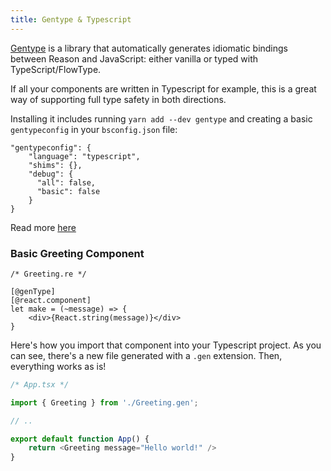 ```yaml
---
title: Gentype & Typescript
---
```


[Gentype](https://github.com/cristianoc/genType) is a library that automatically generates idiomatic bindings between Reason and JavaScript: either vanilla or typed with TypeScript/FlowType.

If all your components are written in Typescript for example, this is a great way of supporting full type safety in both directions.

Installing it includes running `yarn add --dev gentype` and creating a basic `gentypeconfig` in your `bsconfig.json` file:

```
"gentypeconfig": {
    "language": "typescript",
    "shims": {},
    "debug": {
      "all": false,
      "basic": false
    }
}
```

Read more [here](https://github.com/cristianoc/genType#installation)

### Basic Greeting Component

```reason
/* Greeting.re */

[@genType]
[@react.component]
let make = (~message) => {
    <div>{React.string(message)}</div>
}
```

Here's how you import that component into your Typescript project. As you can see, there's a new file generated with a `.gen` extension. Then, everything works as is!

```ts
/* App.tsx */

import { Greeting } from './Greeting.gen';

// ..

export default function App() {
    return <Greeting message="Hello world!" />
}
```
